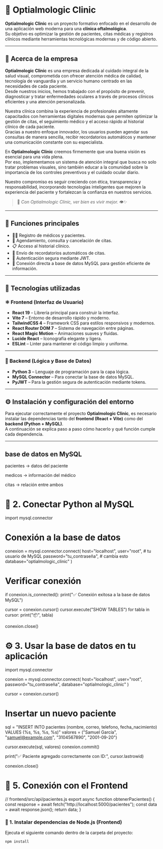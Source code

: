 # 🏥 Optialmologic Clinic

**Optialmologic Clinic** es un proyecto formativo enfocado en el desarrollo de una aplicación web moderna para una **clínica oftalmológica**.  
Su objetivo es optimizar la gestión de pacientes, citas médicas y registros clínicos mediante herramientas tecnológicas modernas y de código abierto.

---

## 💼 Acerca de la empresa

**Optialmologic Clinic** es una empresa dedicada al cuidado integral de la salud visual, comprometida con ofrecer atención médica de calidad, tecnología de vanguardia y un servicio humano centrado en las necesidades de cada paciente.  
Desde nuestros inicios, hemos trabajado con el propósito de prevenir, diagnosticar y tratar enfermedades oculares a través de procesos clínicos eficientes y una atención personalizada.

Nuestra clínica combina la experiencia de profesionales altamente capacitados con herramientas digitales modernas que permiten optimizar la gestión de citas, el seguimiento médico y el acceso rápido al historial clínico de cada paciente.  
Gracias a nuestro enfoque innovador, los usuarios pueden agendar sus consultas de manera sencilla, recibir recordatorios automáticos y mantener una comunicación constante con su especialista.

En **Optialmologic Clinic** creemos firmemente que una buena visión es esencial para una vida plena.  
Por eso, implementamos un sistema de atención integral que busca no solo tratar problemas visuales, sino también educar a la comunidad sobre la importancia de los controles preventivos y el cuidado ocular diario.

Nuestro compromiso es seguir creciendo con ética, transparencia y responsabilidad, incorporando tecnologías inteligentes que mejoren la experiencia del paciente y fortalezcan la confianza en nuestros servicios.

> 💬 *Con Optialmologic Clinic, ver bien es vivir mejor.* 👁️✨

---

## 🧾 Funciones principales

- 👩‍⚕️ Registro de médicos y pacientes.  
- 📅 Agendamiento, consulta y cancelación de citas.  
- 📋 Acceso al historial clínico.  
- 🔔 Envío de recordatorios automáticos de citas.  
- 🔐 Autenticación segura mediante JWT.  
- 💾 Conexión directa a base de datos MySQL para gestión eficiente de información.  

---

## 🧠 Tecnologías utilizadas

### ⚛️ **Frontend (Interfaz de Usuario)**

- **React 19** – Librería principal para construir la interfaz.  
- **Vite 7** – Entorno de desarrollo rápido y moderno.  
- **TailwindCSS 4** – Framework CSS para estilos responsivos y modernos.  
- **React Router DOM 7** – Sistema de navegación entre páginas.  
- **React Magic Motion** – Animaciones suaves y fluidas.  
- **Lucide React** – Iconografía elegante y ligera.  
- **ESLint** – Linter para mantener el código limpio y uniforme.

---

### 🐍 **Backend (Lógica y Base de Datos)**

- **Python 3** – Lenguaje de programación para la capa lógica.  
- **MySQL Connector** – Para conectar la base de datos MySQL.  
- **PyJWT** – Para la gestión segura de autenticación mediante tokens.  

---

## ⚙️ Instalación y configuración del entorno

Para ejecutar correctamente el proyecto **Optialmologic Clinic**, es necesario instalar las dependencias tanto del **frontend (React + Vite)** como del **backend (Python + MySQL)**.  
A continuación se explica paso a paso cómo hacerlo y qué función cumple cada dependencia.

---



## base de datos en MySQL
pacientes → datos del paciente

medicos → información del médico

citas → relación entre ambos

# 🐍 2. Conectar Python al MySQL

import mysql.connector

# Conexión a la base de datos
conexion = mysql.connector.connect(
    host="localhost",
    user="root",        # tu usuario de MySQL
    password="tu_contraseña",  # cambia esto
    database="optialmologic_clinic"
)

# Verificar conexión
if conexion.is_connected():
    print("✅ Conexión exitosa a la base de datos MySQL")

cursor = conexion.cursor()
cursor.execute("SHOW TABLES")
for tabla in cursor:
    print("📦", tabla)

conexion.close()


# ⚙️ 3. Usar la base de datos en tu aplicación

import mysql.connector

conexion = mysql.connector.connect(
    host="localhost",
    user="root",
    password="tu_contraseña",
    database="optialmologic_clinic"
)

cursor = conexion.cursor()

# Insertar un nuevo paciente
sql = "INSERT INTO pacientes (nombre, correo, telefono, fecha_nacimiento) VALUES (%s, %s, %s, %s)"
valores = ("Samuel García", "samuel@example.com", "3104567890", "2001-09-20")

cursor.execute(sql, valores)
conexion.commit()

print("✅ Paciente agregado correctamente con ID:", cursor.lastrowid)

conexion.close()

# 📁 5. Conexión con el Frontend

// frontend/src/api/pacientes.js
export async function obtenerPacientes() {
  const response = await fetch("http://localhost:5000/pacientes");
  const data = await response.json();
  return data;
}




### 🧩 1. Instalar dependencias de Node.js (Frontend)

Ejecuta el siguiente comando dentro de la carpeta del proyecto:

```bash
npm install

